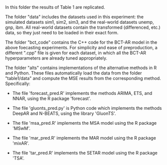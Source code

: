 In this folder the results of Table 1 are replicated.

The folder "data" includes the datasets used in this experiment: the simulated datasets sim1, sim2, sim3, and the real-world datasets unemp, gnp, ibm. All real-world datasets contain the transformed (differenced, etc.) data, so they just need to be loaded in their exact form.

The folder "bct_code" contains the C++ code for the BCT-AR model in the above foecasting experiments. For simplicity and ease of preproduction, a different ".cpp" file is given for each dataset, in which all the BCT-AR hyperparameters are already tuned appropriately.  

The folder "alts" contains implementations of the alternative methods in R and Python. These files automatically load the data from the folder "table1/data" and compute the MSE results from the corresponding method. Specifically:

* The file 'forecast_pred.R' implements the methods ARIMA, ETS, and NNAR, using the R package 'forecast'.

* The file 'gluonts_pred.py' is Python code which implements the methods DeepAR and N-BEATS, using the library 'GluonTS'.

* The file 'msa_pred.R' implements the MSA model using the R package 'MSwM'.

* The file 'mar_pred.R' implements the MAR model using the R package 'mixAR'.

* The file 'tar_pred.R' implements the SETAR model using the R package 'TSA'.
